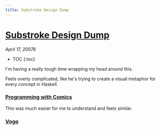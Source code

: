 ```yaml
---
title: Substroke Design Dump
---
```


# [Substroke Design Dump](http://worrydream.com/#!/substroke) 

_April 17, 20076_

* TOC
{:toc}

I'm having a really tough time wrapping my head around this.

Feels overly complicated, like he's trying to create a visual metaphor for every concept in Haskell.

### [Programming with Comics](http://whynotfireworks.com/programming-with-comics/)

This was much easier for me to understand and feels similar.

### [Vogo](mgrf.de/vogo/)

<script>

(function(i,s,o,g,r,a,m){i['GoogleAnalyticsObject']=r;i[r]=i[r]||function(){
(i[r].q=i[r].q||[]).push(arguments)},i[r].l=1*new Date();a=s.createElement(o),
m=s.getElementsByTagName(o)[0];a.async=1;a.src=g;m.parentNode.insertBefore(a,m)
})(window,document,'script','https://www.google-analytics.com/analytics.js','ga');

ga('create', 'UA-103157758-1', 'auto');
ga('send', 'pageview');

</script>
<script repoPath="stevekrouse/futureofcoding.org" type="text/javascript" src="/unbreakable-links/index.js"></script>